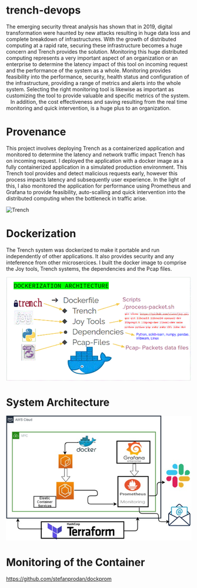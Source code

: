 # trench-devops
The emerging security threat analysis has shown that in 2019, digital transformation were haunted by new attacks resulting in huge data loss and complete breakdown of infrastructures. 
With the growth of distributed computing at a rapid rate, securing these infrastructure becomes a huge concern and Trench provides the solution.
Monitoring this huge distributed computing represents a very important aspect of an organization or an enterprise to determine the latency impact of this tool on incoming request and the performance of the system as a whole. 
Monitoring provides feasibility into the performance, security, health status and configuration of the infrastructure, providing a range of metrics and alerts into the whole system. Selecting the right monitoring tool is likewise as important as customizing the tool to provide valuable and specific metrics of the system.   
In addition, the cost effectiveness and saving resulting from the real time monitoring and quick intervention, is a huge plus to an organization.


# Provenance
This project involves deploying Trench as a containerized application and monitored to determine the latency and network traffic impact Trench has on incoming request. I deployed the application with a docker image as a fully containerized application in a simulated production environment. This Trench tool provides and detect malicious requests early, however this process impacts latency and subsequently user experience. In the light of this, I also monitored the application for performance using Prometheus and Grafana to provide feasibility, auto-scalling and quick intervention into the distributed computing when the bottleneck in traffic arise.

![Trench](https://github.com/Chukudubem/trench/blob/master/images/trench.png?raw=true)
 
 # Dockerization
 The Trench system was dockerized to make it portable and run independently of other applications. It also provides security and any inteference from other microsercices.
 I built the docker image to comprise the Joy tools, Trench systems, the dependencies and the Pcap files.
 
![Dokerization](Dokerfile_img.GIF)

# System Architecture

![System-Architecture](System-diagram.jpg)

# Monitoring of the Container 
https://github.com/stefanprodan/dockprom
